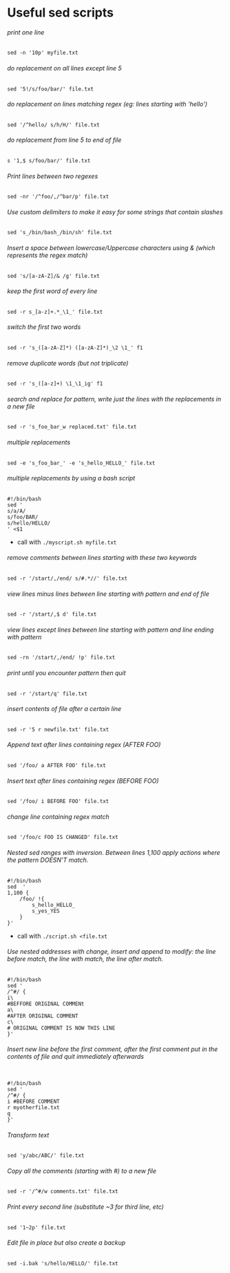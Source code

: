 # Useful sed scripts



###### print one line
`sed -n '10p' myfile.txt` 

###### do replacement on all lines except line 5
`sed '5!/s/foo/bar/' file.txt`

###### do replacement on lines matching regex (eg: lines starting with 'hello')
`sed '/^hello/ s/h/H/' file.txt ` 



###### do replacement from line 5 to end of file
`s '1,$ s/foo/bar/' file.txt `

###### Print lines between two regexes
`sed -nr '/^foo/,/^bar/p' file.txt`

###### Use custom delimiters to make it easy for some strings that contain slashes
`sed 's_/bin/bash_/bin/sh' file.txt ` 

###### Insert a space between lowercase/Uppercase characters using & (which represents the regex match)
`sed 's/[a-zA-Z]/& /g' file.txt `

###### keep the first word of every line
`sed -r s_[a-z]+.*_\1_' file.txt `


###### switch the first two words 
`sed -r 's_([a-zA-Z]*) ([a-zA-Z]*)_\2 \1_' f1`


###### remove duplicate words (but not triplicate)
`sed -r 's_([a-z]+) \1_\1_ig' f1`

###### search and replace for pattern, write just the lines with the replacements in a new file
`sed -r 's_foo_bar_w replaced.txt' file.txt  `

###### multiple replacements
`sed -e 's_foo_bar_' -e 's_hello_HELLO_' file.txt `

###### multiple replacements by using a bash script
```
#!/bin/bash
sed '
s/a/A/
s/foo/BAR/
s/hello/HELLO/
' <$1
```
* call with  `./myscript.sh myfile.txt`


###### remove comments between lines starting with these two keywords
`sed -r '/start/,/end/ s/#.*//' file.txt `

###### view lines minus lines between line starting with pattern and end of file 
`sed -r '/start/,$ d' file.txt `

###### view lines except lines between line starting with pattern and line ending with pattern
`sed -rn '/start/,/end/ !p' file.txt `

###### print until you encounter pattern then quit
`sed -r '/start/q' file.txt `

###### insert contents of file after a certain line
`sed -r '5 r newfile.txt' file.txt `

###### Append text after lines containing regex (AFTER FOO)
`sed '/foo/ a AFTER FOO' file.txt `

###### Insert text after lines containing regex (BEFORE FOO)
`sed '/foo/ i BEFORE FOO' file.txt `

###### change line containing regex match
`sed '/foo/c FOO IS CHANGED' file.txt `

###### Nested sed ranges with inversion. Between lines 1,100 apply actions where the pattern DOESN'T match.
```
#!/bin/bash
sed  '
1,100 {
	/foo/ !{
		s_hello_HELLO_
		s_yes_YES
	}
}'
```
* call with `./script.sh <file.txt `


###### Use nested addresses with change, insert and append to modify: the line before match, the line with match, the line after match.
```
#!/bin/bash
sed '
/^#/ {
i\
#BEFFORE ORIGINAL COMMENt
a\
#AFTER ORIGINAL COMMENT
c\
# ORIGINAL COMMENT IS NOW THIS LINE
}'

```

###### Insert new line before the first comment, after the first comment put in the contents of file and quit immediately afterwards
```

#!/bin/bash
sed '
/^#/ {
i #BEFORE COMMENT
r myotherfile.txt
q
}'
```

###### Transform text 
`sed 'y/abc/ABC/' file.txt `


###### Copy all the comments (starting with #) to a new file
`sed -r '/^#/w comments.txt' file.txt `

###### Print every second line (substitute ~3 for third line, etc)
`sed '1~2p' file.txt `

###### Edit file in place but also create a backup
`sed -i.bak 's/hello/HELLO/' file.txt `

